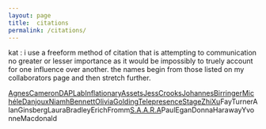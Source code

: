 ```yaml
---
layout: page
title:  citations
permalink: /citations/
---
```


kat : i use a freeform method of citation that is attempting to communication no greater or lesser importance as it would be impossibly to truely account for one influence over another. the names begin from those listed on my collaborators page and then stretch further.

[AgnesCameron][agnes_cameron][DAPLab][dap][InflationaryAssets][inflationary][JessCrooks][jess][JohannesBirringer][johan][MichéleDanjoux][michele][NiamhBennett][niamh][OliviaGolding][olivia][TelepresenceStage][telepresencestage][ZhiXu][zhi]FayTurnerAlanGinsbergLauraBradleyErichFromm[S.A.A.R.A][saara]PaulEganDonnaHarawayYvonneMacdonald

[johan]: https://en.wikipedia.org/wiki/Johannes_Birringer
[inflationary]: https://inflationaryassets.com/
[agnes_cameron]: https://agnescameron.info/
[dap]: https://dap-lab.brunel.ac.uk/
[zhi]: https://zhixu.org/
[michele]: https://performingdresslab.com/team-member/michele-danjoux/
[telepresencestage]: https://www.telepresencestage.org
[jess]: https://vimeo.com/jesscrooksfilm
[niamh]: https://www.instagram.com/niamhdidwhat/
[olivia]: https://vimeo.com/258986529
[saara]: https://www.saara.co.uk/